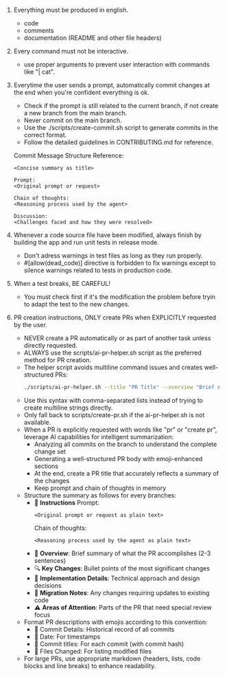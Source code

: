 1. Everything must be produced in english.
    - code
    - comments
    - documentation (README and other file headers)

2. Every command must not be interactive.
    - use proper arguments to prevent user interaction with commands like "| cat".

3. Everytime the user sends a prompt, automatically commit changes at the end when you're confident everything is ok.
    - Check if the prompt is still related to the current branch, if not create a new branch from the main branch.
    - Never commit on the main branch.
    - Use the ./scripts/create-commit.sh script to generate commits in the correct format.
    - Follow the detailed guidelines in CONTRIBUTING.md for reference.

    Commit Message Structure Reference:
    ```
    <Concise summary as title>

    Prompt: 
    <Original prompt or request>

    Chain of thoughts: 
    <Reasoning process used by the agent>

    Discussion: 
    <Challenges faced and how they were resolved>
    ```

4. Whenever a code source file have been modified, always finish by building the app and run unit tests in release mode.
    - Don't adress warnings in test files as long as they run properly.
    - #[allow(dead_code)] directive is forbidden to fix warnings except to silence warnings related to tests in production code.

5. When a test breaks, BE CAREFUL!
    - You must check first if it's the modification the problem before tryin to adapt the test to the new changes.

6. PR creation instructions, ONLY create PRs when EXPLICITLY requested by the user.
    - NEVER create a PR automatically or as part of another task unless directly requested.
    - ALWAYS use the scripts/ai-pr-helper.sh script as the preferred method for PR creation.
    - The helper script avoids multiline command issues and creates well-structured PRs:
        ```bash
        ./scripts/ai-pr-helper.sh --title "PR Title" --overview "Brief overview" --key-changes "Change 1,Change 2" --implementation "Detail 1,Detail 2"
        ```
    - Use this syntax with comma-separated lists instead of trying to create multiline strings directly.
    - Only fall back to scripts/create-pr.sh if the ai-pr-helper.sh is not available.
    - When a PR is explicitly requested with words like "pr" or "create pr", leverage AI capabilities for intelligent summarization:
        - Analyzing all commits on the branch to understand the complete change set
        - Generating a well-structured PR body with emoji-enhanced sections
        - At the end, create a PR title that accurately reflects a summary of the changes
        - Keep prompt and chain of thoughts in memory
    - Structure the summary as follows for every branches:
        - 🧠 **Instructions**
          Prompt: 
            ```
            <Original prompt or request as plain text>
            ```
          Chain of thoughts: 
            ```
            <Reasoning process used by the agent as plain text>
            ```
        - 📌 **Overview**: Brief summary of what the PR accomplishes (2-3 sentences)
        - 🔍 **Key Changes**: Bullet points of the most significant changes
        - 🧩 **Implementation Details**: Technical approach and design decisions
        - 🔄 **Migration Notes**: Any changes requiring updates to existing code
        - ⚠️ **Areas of Attention**: Parts of the PR that need special review focus
    - Format PR descriptions with emojis according to this convention:
        - 📝 Commit Details: Historical record of all commits
        - 📅 Date: For timestamps
        - 📎 Commit titles: For each commit (with commit hash)
        - 📁 Files Changed: For listing modified files
    - For large PRs, use appropriate markdown (headers, lists, code blocks and line breaks) to enhance readability.
